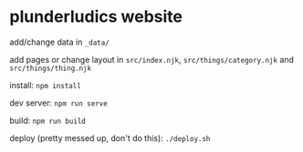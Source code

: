 # plunderludics website

add/change data in `_data/`

add pages or change layout in `src/index.njk`, `src/things/category.njk` and `src/things/thing.njk`


install:
`npm install`

dev server:
`npm run serve`

build:
`npm run build`

deploy (pretty messed up, don't do this):
`./deploy.sh`
